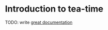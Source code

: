 # Introduction to tea-time

TODO: write [great documentation](http://jacobian.org/writing/what-to-write/)
